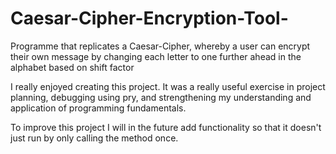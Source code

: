 # Caesar-Cipher-Encryption-Tool-
Programme that replicates a Caesar-Cipher, whereby a user can encrypt their own message by changing each letter to one further ahead in the alphabet based on shift factor

I really enjoyed creating this project. It was a really useful exercise in project planning, debugging using pry, and strengthening my understanding and application of programming fundamentals.

To improve this project I will in the future add functionality so that it doesn't just run by only calling the method once.

